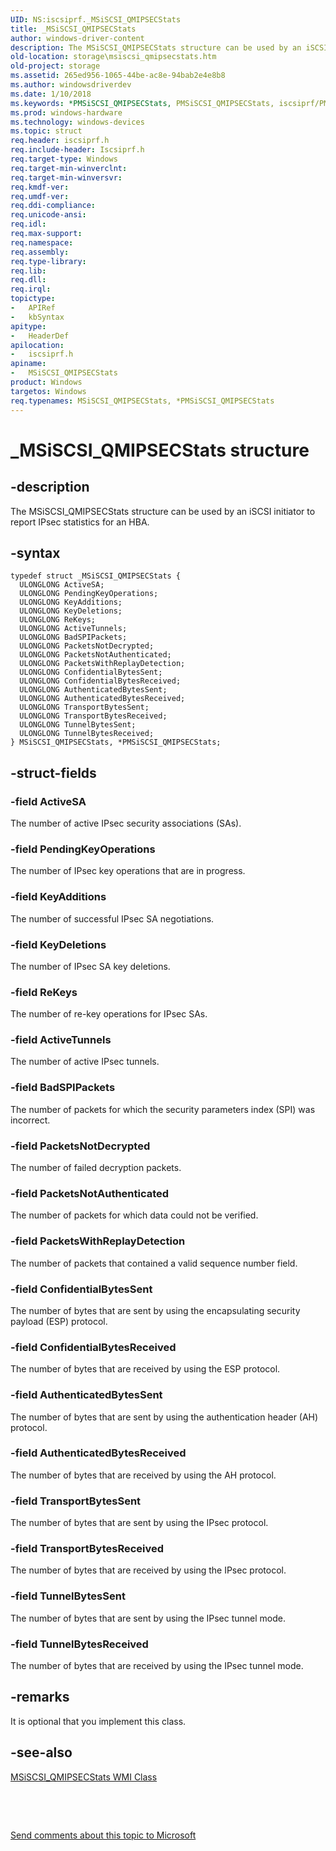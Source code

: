 ```yaml
---
UID: NS:iscsiprf._MSiSCSI_QMIPSECStats
title: _MSiSCSI_QMIPSECStats
author: windows-driver-content
description: The MSiSCSI_QMIPSECStats structure can be used by an iSCSI initiator to report IPsec statistics for an HBA.
old-location: storage\msiscsi_qmipsecstats.htm
old-project: storage
ms.assetid: 265ed956-1065-44be-ac8e-94bab2e4e8b8
ms.author: windowsdriverdev
ms.date: 1/10/2018
ms.keywords: *PMSiSCSI_QMIPSECStats, PMSiSCSI_QMIPSECStats, iscsiprf/PMSiSCSI_QMIPSECStats, PMSiSCSI_QMIPSECStats structure pointer [Storage Devices], storage.msiscsi_qmipsecstats, structs-iSCSI_979ce8ac-35be-4ac1-930a-6614053fc805.xml, MSiSCSI_QMIPSECStats structure [Storage Devices], MSiSCSI_QMIPSECStats, _MSiSCSI_QMIPSECStats, iscsiprf/MSiSCSI_QMIPSECStats
ms.prod: windows-hardware
ms.technology: windows-devices
ms.topic: struct
req.header: iscsiprf.h
req.include-header: Iscsiprf.h
req.target-type: Windows
req.target-min-winverclnt: 
req.target-min-winversvr: 
req.kmdf-ver: 
req.umdf-ver: 
req.ddi-compliance: 
req.unicode-ansi: 
req.idl: 
req.max-support: 
req.namespace: 
req.assembly: 
req.type-library: 
req.lib: 
req.dll: 
req.irql: 
topictype: 
-	APIRef
-	kbSyntax
apitype: 
-	HeaderDef
apilocation: 
-	iscsiprf.h
apiname: 
-	MSiSCSI_QMIPSECStats
product: Windows
targetos: Windows
req.typenames: MSiSCSI_QMIPSECStats, *PMSiSCSI_QMIPSECStats
---
```


# _MSiSCSI_QMIPSECStats structure


## -description


The MSiSCSI_QMIPSECStats structure can be used by an iSCSI initiator to report IPsec statistics for an HBA. 


## -syntax


````
typedef struct _MSiSCSI_QMIPSECStats {
  ULONGLONG ActiveSA;
  ULONGLONG PendingKeyOperations;
  ULONGLONG KeyAdditions;
  ULONGLONG KeyDeletions;
  ULONGLONG ReKeys;
  ULONGLONG ActiveTunnels;
  ULONGLONG BadSPIPackets;
  ULONGLONG PacketsNotDecrypted;
  ULONGLONG PacketsNotAuthenticated;
  ULONGLONG PacketsWithReplayDetection;
  ULONGLONG ConfidentialBytesSent;
  ULONGLONG ConfidentialBytesReceived;
  ULONGLONG AuthenticatedBytesSent;
  ULONGLONG AuthenticatedBytesReceived;
  ULONGLONG TransportBytesSent;
  ULONGLONG TransportBytesReceived;
  ULONGLONG TunnelBytesSent;
  ULONGLONG TunnelBytesReceived;
} MSiSCSI_QMIPSECStats, *PMSiSCSI_QMIPSECStats;
````


## -struct-fields




### -field ActiveSA

The number of active IPsec security associations (SAs). 


### -field PendingKeyOperations

The number of IPsec key operations that are in progress. 


### -field KeyAdditions

The number of successful IPsec SA negotiations. 


### -field KeyDeletions

The number of IPsec SA key deletions. 


### -field ReKeys

The number of re-key operations for IPsec SAs. 


### -field ActiveTunnels

The number of active IPsec tunnels. 


### -field BadSPIPackets

The number of packets for which the security parameters index (SPI) was incorrect.


### -field PacketsNotDecrypted

The number of failed decryption packets. 


### -field PacketsNotAuthenticated

The number of packets for which data could not be verified.


### -field PacketsWithReplayDetection

The number of packets that contained a valid sequence number field.


### -field ConfidentialBytesSent

The number of bytes that are sent by using the encapsulating security payload (ESP) protocol.


### -field ConfidentialBytesReceived

The number of bytes that are received by using the ESP protocol.


### -field AuthenticatedBytesSent

The number of bytes that are sent by using the authentication header (AH) protocol.


### -field AuthenticatedBytesReceived

The number of bytes that are received by using the AH protocol.


### -field TransportBytesSent

The number of bytes that are sent by using the IPsec protocol. 


### -field TransportBytesReceived

The number of bytes that are received by using the IPsec protocol. 


### -field TunnelBytesSent

The number of bytes that are sent by using the IPsec tunnel mode.


### -field TunnelBytesReceived

The number of bytes that are received by using the IPsec tunnel mode.


## -remarks


It is optional that you implement this class.



## -see-also

<a href="https://msdn.microsoft.com/library/windows/hardware/ff563105">MSiSCSI_QMIPSECStats WMI Class</a>

 

 

<a href="mailto:wsddocfb@microsoft.com?subject=Documentation%20feedback [storage\storage]:%20MSiSCSI_QMIPSECStats structure%20 RELEASE:%20(1/10/2018)&amp;body=%0A%0APRIVACY STATEMENT%0A%0AWe use your feedback to improve the documentation. We don't use your email address for any other purpose, and we'll remove your email address from our system after the issue that you're reporting is fixed. While we're working to fix this issue, we might send you an email message to ask for more info. Later, we might also send you an email message to let you know that we've addressed your feedback.%0A%0AFor more info about Microsoft's privacy policy, see http://privacy.microsoft.com/en-us/default.aspx." title="Send comments about this topic to Microsoft">Send comments about this topic to Microsoft</a>

